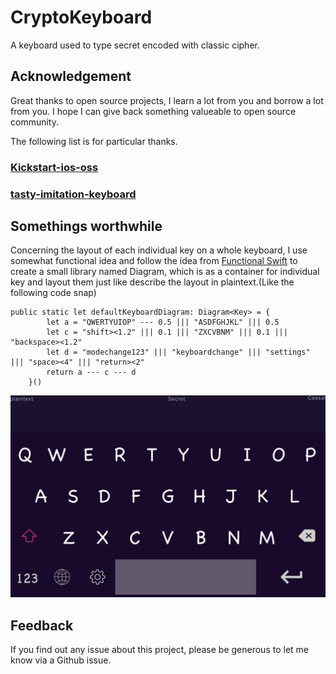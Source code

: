 # CryptoKeyboard
A keyboard used to type secret encoded with classic cipher.

## Acknowledgement
Great thanks to open source projects, I learn a lot from you and borrow a lot from you. 
I hope I can give back something valueable to open source community.

The following list is for particular thanks.

### [Kickstart-ios-oss](https://github.com/kickstarter/ios-oss)
### [tasty-imitation-keyboard](https://github.com/archagon/tasty-imitation-keyboard)

## Somethings worthwhile
Concerning the layout of each individual key on a whole keyboard, I use somewhat functional idea 
and follow the idea from [Functional Swift](https://www.objc.io/books/functional-swift/) to create
a small library named Diagram, which is as a container for individual key and layout them just
like describe the layout in plaintext.(Like the following code snap)

```
public static let defaultKeyboardDiagram: Diagram<Key> = {
        let a = "QWERTYUIOP" --- 0.5 ||| "ASDFGHJKL" ||| 0.5
        let c = "shift><1.2" ||| 0.1 ||| "ZXCVBNM" ||| 0.1 ||| "backspace><1.2"
        let d = "modechange123" ||| "keyboardchange" ||| "settings" ||| "space><4" ||| "return><2"
        return a --- c --- d
    }()
```

![CryptoKeyboard](DefaultKeyboard.png)


## Feedback
If you find out any issue about this project, please be generous to let me know via a Github issue.
